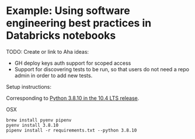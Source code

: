 # Example: Using software engineering best practices in Databricks notebooks

TODO: Create or link to Aha ideas:

* GH deploy keys auth support for scoped access
* Support for discovering tests to be run, so that users do not need a repo admin in order to add new tests.

Setup instructions:

Corresponding to [Python 3.8.10 in the 10.4 LTS release](https://docs.databricks.com/release-notes/runtime/10.4.html#system-environment).

OSX

```
brew install pyenv pipenv
pyenv install 3.8.10
pipenv install -r requirements.txt --python 3.8.10
```